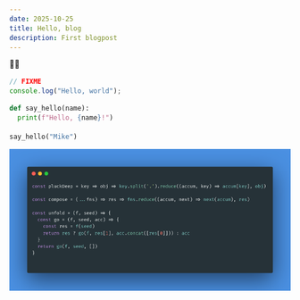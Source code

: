 ```yaml
---
date: 2025-10-25
title: Hello, blog
description: First blogpost
---
```


🦸‍♂️

```js
// FIXME
console.log("Hello, world");
```

```python
def say_hello(name):
  print(f"Hello, {name}!")

say_hello("Mike")
```

![Carbon](/assets/img/carbon.png)
